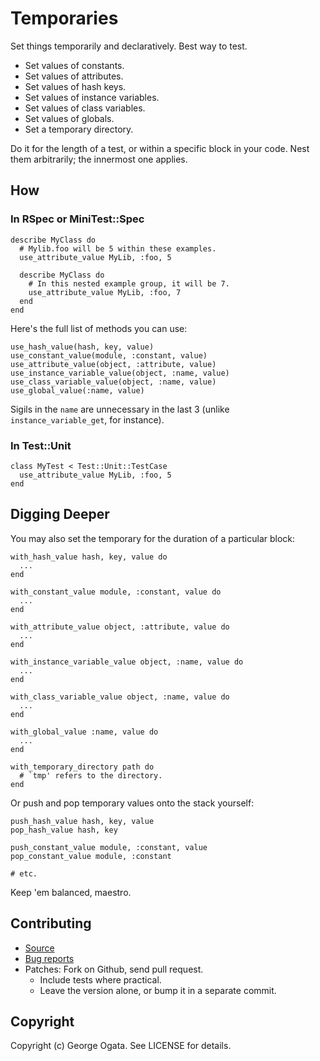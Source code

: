 # Temporaries

Set things temporarily and declaratively. Best way to test.

 * Set values of constants.
 * Set values of attributes.
 * Set values of hash keys.
 * Set values of instance variables.
 * Set values of class variables.
 * Set values of globals.
 * Set a temporary directory.

Do it for the length of a test, or within a specific block in your
code. Nest them arbitrarily; the innermost one applies.

## How

### In RSpec or MiniTest::Spec

    describe MyClass do
      # Mylib.foo will be 5 within these examples.
      use_attribute_value MyLib, :foo, 5

      describe MyClass do
        # In this nested example group, it will be 7.
        use_attribute_value MyLib, :foo, 7
      end
    end

Here's the full list of methods you can use:

    use_hash_value(hash, key, value)
    use_constant_value(module, :constant, value)
    use_attribute_value(object, :attribute, value)
    use_instance_variable_value(object, :name, value)
    use_class_variable_value(object, :name, value)
    use_global_value(:name, value)

Sigils in the `name` are unnecessary in the last 3 (unlike
`instance_variable_get`, for instance).

### In Test::Unit

    class MyTest < Test::Unit::TestCase
      use_attribute_value MyLib, :foo, 5
    end

## Digging Deeper

You may also set the temporary for the duration of a particular block:

    with_hash_value hash, key, value do
      ...
    end

    with_constant_value module, :constant, value do
      ...
    end

    with_attribute_value object, :attribute, value do
      ...
    end

    with_instance_variable_value object, :name, value do
      ...
    end

    with_class_variable_value object, :name, value do
      ...
    end

    with_global_value :name, value do
      ...
    end

    with_temporary_directory path do
      # `tmp' refers to the directory.
    end

Or push and pop temporary values onto the stack yourself:

    push_hash_value hash, key, value
    pop_hash_value hash, key

    push_constant_value module, :constant, value
    pop_constant_value module, :constant

    # etc.

Keep 'em balanced, maestro.

## Contributing

 * [Source](https://github.com/oggy/temporaries)
 * [Bug reports](https://github.com/oggy/temporaries/issues)
 * Patches: Fork on Github, send pull request.
   * Include tests where practical.
   * Leave the version alone, or bump it in a separate commit.

## Copyright

Copyright (c) George Ogata. See LICENSE for details.

